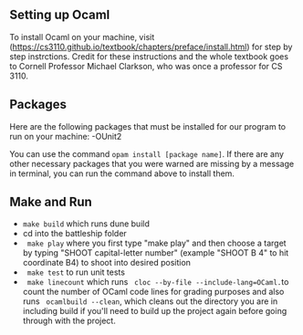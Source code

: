## Setting up Ocaml

To install Ocaml on your machine, visit (https://cs3110.github.io/textbook/chapters/preface/install.html) for step by step instrctions.
Credit for these instructions and the whole textbook goes to Cornell Professor Michael Clarkson, who was once a professor for CS 3110. 

## Packages

Here are the following packages that must be installed for our program to run on your machine:
-OUnit2

You can use the command ``opam install [package name]``. If there are any other necessary packages that you were warned are missing by a
message in terminal, you can run the command above to install them. 

## Make and Run
- ``make build`` which runs dune build
- cd into the battleship folder 
- `` make play`` where you first type "make play" and then choose a target by typing "SHOOT capital-letter number" (example "SHOOT B 4" to hit coordinate B4) to shoot into desired position
- `` make test`` to run unit tests
- `` make linecount`` which runs `` cloc --by-file --include-lang=OCaml.``to count the number of OCaml code lines for grading purposes and also runs `` ocamlbuild --clean``, which cleans out the directory you are in including build if you'll need to build up the project again before going through with the project.
